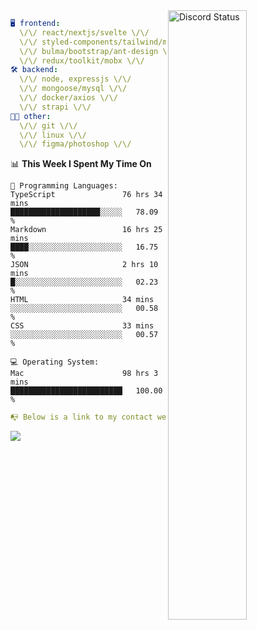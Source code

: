 
<a href="https://discord.com/users/279302975371870218" target="_blank">
    <img width="50%" align="right" alt="Discord Status" src="https://lanyard.cnrad.dev/api/279302975371870218?bg=161B22&borderRadius=5px%205px%200%200&hideTimestamp=true&idleMessage=Just%20chillin%27%20at%20the%20moment&animated=true">
</a>

```yaml
🖥️ frontend: 
  \/\/ react/nextjs/svelte \/\/
  \/\/ styled-components/tailwind/mui/
  \/\/ bulma/bootstrap/ant-design \/\/
  \/\/ redux/toolkit/mobx \/\/
🛠 backend: 
  \/\/ node, expressjs \/\/
  \/\/ mongoose/mysql \/\/
  \/\/ docker/axios \/\/
  \/\/ strapi \/\/
👨‍💻 other: 
  \/\/ git \/\/ 
  \/\/ linux \/\/
  \/\/ figma/photoshop \/\/
```
<!--START_SECTION:waka-->
📊 **This Week I Spent My Time On** 

```text
💬 Programming Languages: 
TypeScript               76 hrs 34 mins      ████████████████████░░░░░   78.09 % 
Markdown                 16 hrs 25 mins      ████░░░░░░░░░░░░░░░░░░░░░   16.75 % 
JSON                     2 hrs 10 mins       █░░░░░░░░░░░░░░░░░░░░░░░░   02.23 % 
HTML                     34 mins             ░░░░░░░░░░░░░░░░░░░░░░░░░   00.58 % 
CSS                      33 mins             ░░░░░░░░░░░░░░░░░░░░░░░░░   00.57 % 

💻 Operating System: 
Mac                      98 hrs 3 mins       █████████████████████████   100.00 % 
```


<!--END_SECTION:waka-->
```yaml
📭 Below is a link to my contact website 
```
<a href="https://mxns.xyz" target="_black"> <img src="https://img.shields.io/badge/website-161B22?style=for-the-badge&logo=About.me&logoColor=white"></img> <a/>
